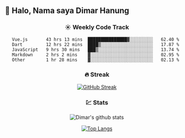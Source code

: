 ## 👋 Halo, Nama saya **Dimar Hanung**

<center>

### :sunny: Weekly Code Track
<!--START_SECTION:waka-->
```text
Vue.js       43 hrs 13 mins  ███████████████▓░░░░░░░░░   62.40 % 
Dart         12 hrs 22 mins  ████▒░░░░░░░░░░░░░░░░░░░░   17.87 % 
JavaScript   9 hrs 30 mins   ███▒░░░░░░░░░░░░░░░░░░░░░   13.74 % 
Markdown     2 hrs 2 mins    ▓░░░░░░░░░░░░░░░░░░░░░░░░   02.95 % 
Other        1 hr 28 mins    ▓░░░░░░░░░░░░░░░░░░░░░░░░   02.13 % 
```
<!--END_SECTION:waka-->

### :fire: Streak

[![GitHub Streak](http://github-readme-streak-stats.herokuapp.com?user=dimar-hanung)](https://git.io/streak-stats)

### :chart: Stats

![Dimar's github stats](https://github-readme-stats.vercel.app/api?username=dimar-hanung&show_icons=true&theme=vue)

[![Top Langs](https://github-readme-stats.vercel.app/api/top-langs/?username=dimar-hanung)](#)

</center>
